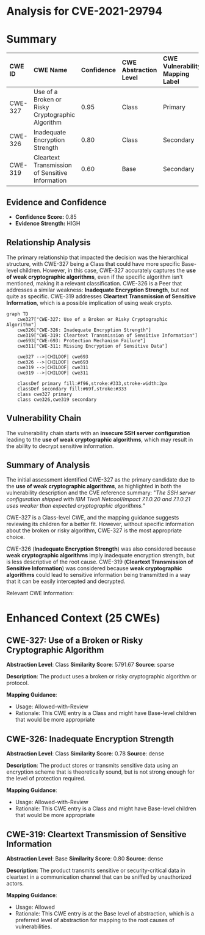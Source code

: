 # Analysis for CVE-2021-29794

# Summary
| CWE ID  | CWE Name                                                        | Confidence | CWE Abstraction Level | CWE Vulnerability Mapping Label | CWE-Vulnerability Mapping Notes |
| :-------- | :-------------------------------------------------------------- | :--------- | :-------------------- | :------------------------------ | :------------------------------ |
| CWE-327 | Use of a Broken or Risky Cryptographic Algorithm            | 0.95       | Class                 | Primary                         | Allowed-with-Review             |
| CWE-326 | Inadequate Encryption Strength                                 | 0.80       | Class                 | Secondary                       | Allowed-with-Review             |
| CWE-319 | Cleartext Transmission of Sensitive Information               | 0.60       | Base                  | Secondary                       | Allowed                         |

## Evidence and Confidence

*   **Confidence Score:** 0.85
*   **Evidence Strength:** HIGH

## Relationship Analysis
The primary relationship that impacted the decision was the hierarchical structure, with CWE-327 being a Class that could have more specific Base-level children. However, in this case, CWE-327 accurately captures the **use of weak cryptographic algorithms**, even if the specific algorithm isn't mentioned, making it a relevant classification. CWE-326 is a Peer that addresses a similar weakness: **Inadequate Encryption Strength**, but not quite as specific. CWE-319 addresses **Cleartext Transmission of Sensitive Information**, which is a possible implication of using weak crypto.

```mermaid
graph TD
    cwe327["CWE-327: Use of a Broken or Risky Cryptographic Algorithm"]
    cwe326["CWE-326: Inadequate Encryption Strength"]
    cwe319["CWE-319: Cleartext Transmission of Sensitive Information"]
    cwe693["CWE-693: Protection Mechanism Failure"]
    cwe311["CWE-311: Missing Encryption of Sensitive Data"]

    cwe327 -->|CHILDOF| cwe693
    cwe326 -->|CHILDOF| cwe693
    cwe319 -->|CHILDOF| cwe311
    cwe319 -->|CHILDOF| cwe311

    classDef primary fill:#f96,stroke:#333,stroke-width:2px
    classDef secondary fill:#69f,stroke:#333
    class cwe327 primary
    class cwe326,cwe319 secondary
```

## Vulnerability Chain
The vulnerability chain starts with an **insecure SSH server configuration** leading to the **use of weak cryptographic algorithms**, which may result in the ability to decrypt sensitive information.

## Summary of Analysis
The initial assessment identified CWE-327 as the primary candidate due to the **use of weak cryptographic algorithms**, as highlighted in both the vulnerability description and the CVE reference summary: "*The SSH server configuration shipped with IBM Tivoli Netcool/Impact 7.1.0.20 and 7.1.0.21 uses weaker than expected cryptographic algorithms.*"

CWE-327 is a Class-level CWE, and the mapping guidance suggests reviewing its children for a better fit. However, without specific information about the broken or risky algorithm, CWE-327 is the most appropriate choice.

CWE-326 (**Inadequate Encryption Strength**) was also considered because **weak cryptographic algorithms** imply inadequate encryption strength, but is less descriptive of the root cause. CWE-319 (**Cleartext Transmission of Sensitive Information**) was considered because **weak cryptographic algorithms** could lead to sensitive information being transmitted in a way that it can be easily intercepted and decrypted.

Relevant CWE Information:

# Enhanced Context (25 CWEs)

## CWE-327: Use of a Broken or Risky Cryptographic Algorithm
**Abstraction Level**: Class
**Similarity Score**: 5791.67
**Source**: sparse

**Description**:
The product uses a broken or risky cryptographic algorithm or protocol.

**Mapping Guidance**:
- Usage: Allowed-with-Review
- Rationale: This CWE entry is a Class and might have Base-level children that would be more appropriate

## CWE-326: Inadequate Encryption Strength
**Abstraction Level**: Class
**Similarity Score**: 0.78
**Source**: dense

**Description**:
The product stores or transmits sensitive data using an encryption scheme that is theoretically sound, but is not strong enough for the level of protection required.

**Mapping Guidance**:
- Usage: Allowed-with-Review
- Rationale: This CWE entry is a Class and might have Base-level children that would be more appropriate

## CWE-319: Cleartext Transmission of Sensitive Information
**Abstraction Level**: Base
**Similarity Score**: 0.80
**Source**: dense

**Description**:
The product transmits sensitive or security-critical data in cleartext in a communication channel that can be sniffed by unauthorized actors.

**Mapping Guidance**:
- Usage: Allowed
- Rationale: This CWE entry is at the Base level of abstraction, which is a preferred level of abstraction for mapping to the root causes of vulnerabilities.